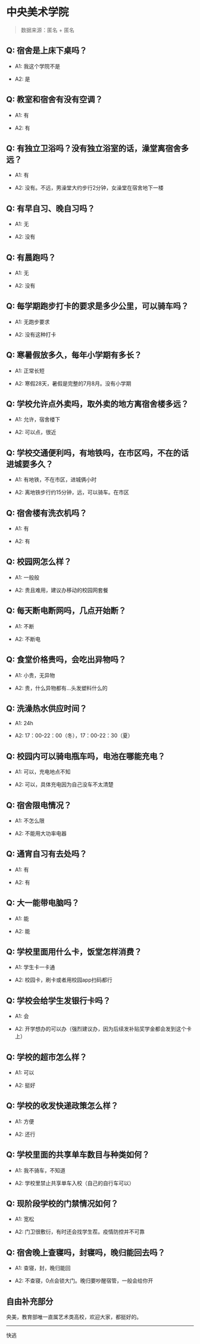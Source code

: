 # 中央美术学院

> 数据来源：匿名 + 匿名

## Q: 宿舍是上床下桌吗？

- A1: 我这个学院不是

- A2: 是

## Q: 教室和宿舍有没有空调？

- A1: 有

- A2: 有

## Q: 有独立卫浴吗？没有独立浴室的话，澡堂离宿舍多远？

- A1: 有

- A2: 没有。不远，男澡堂大约步行2分钟，女澡堂在宿舍地下一楼

## Q: 有早自习、晚自习吗？

- A1: 无

- A2: 没有

## Q: 有晨跑吗？

- A1: 无

- A2: 没有

## Q: 每学期跑步打卡的要求是多少公里，可以骑车吗？

- A1: 无跑步要求

- A2: 没有这种打卡

## Q: 寒暑假放多久，每年小学期有多长？

- A1: 正常长短

- A2: 寒假28天，暑假是完整的7月8月。没有小学期

## Q: 学校允许点外卖吗，取外卖的地方离宿舍楼多远？

- A1: 允许，宿舍楼下

- A2: 可以点，很近

## Q: 学校交通便利吗，有地铁吗，在市区吗，不在的话进城要多久？

- A1: 有地铁，不在市区，进城俩小时

- A2: 离地铁步行约15分钟，远，可以骑车。在市区

## Q: 宿舍楼有洗衣机吗？

- A1: 有

- A2: 有

## Q: 校园网怎么样？

- A1: 一般般

- A2: 贵且难用，建议办移动的校园网套餐

## Q: 每天断电断网吗，几点开始断？

- A1: 不断

- A2: 不断电

## Q: 食堂价格贵吗，会吃出异物吗？

- A1: 小贵，无异物

- A2: 贵，什么异物都有…头发塑料什么的

## Q: 洗澡热水供应时间？

- A1: 24h

- A2: 17：00-22：00（冬），17：00-22：30（夏）

## Q: 校园内可以骑电瓶车吗，电池在哪能充电？

- A1: 可以，充电地点不知

- A2: 可以，具体充电因为自己没车不太清楚

## Q: 宿舍限电情况？

- A1: 不怎么限

- A2: 不能用大功率电器

## Q: 通宵自习有去处吗？

- A1: 有

- A2: 有

## Q: 大一能带电脑吗？

- A1: 能

- A2: 能

## Q: 学校里面用什么卡，饭堂怎样消费？

- A1: 学生卡一卡通

- A2: 校园卡，刷卡或者用校园app扫码都行

## Q: 学校会给学生发银行卡吗？

- A1: 会

- A2: 开学想办的可以办（强烈建议办，因为后续发补贴奖学金都会发到这个卡上）

## Q: 学校的超市怎么样？

- A1: 可以

- A2: 挺好

## Q: 学校的收发快递政策怎么样？

- A1: 方便

- A2: 还行

## Q: 学校里面的共享单车数目与种类如何？

- A1: 我不骑车，不知道

- A2: 学校里禁止共享单车入校（自己的自行车可以）

## Q: 现阶段学校的门禁情况如何？

- A1: 宽松

- A2: 门卫很敷衍，有时还会找学生茬。疫情防控并不可靠

## Q: 宿舍晚上查寝吗，封寝吗，晚归能回去吗？

- A1: 查寝，封，晚归能回

- A2: 不查寝，0点会锁大门。晚归要吵醒宿管，一般会给你开

## 自由补充部分

央美，教育部唯一直属艺术类高校，欢迎大家，都挺好的。

***

快逃